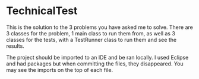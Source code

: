# TechnicalTest

This is the solution to the 3 problems you have asked me to solve. 
There are 3 classes for the problem, 1 main class to run them from, as well as 3 classes for the tests, with a TestRunner class to run them and see the results.

The project should be imported to an IDE and be ran locally.
I used Eclipse and had packages but when committing the files, they disappeared. You may see the imports on the top of each file. 
